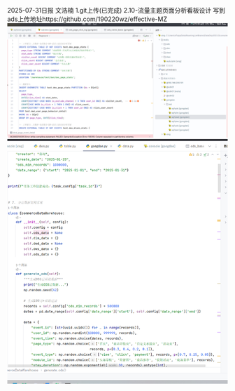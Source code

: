 2025-07-31日报 文浩楠
1.git上传(已完成)
2.10-流量主题页面分析看板设计 写到ads上传地址https://github.com/190220wz/effective-MZ![img.png](img.png)![img_1.png](img_1.png)